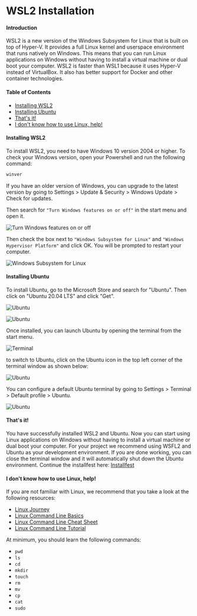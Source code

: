# WSL2 Installation

#### Introduction

WSL2 is a new version of the Windows Subsystem for Linux that is built on top of Hyper-V. It provides a full Linux kernel and userspace environment that runs natively on Windows. This means that you can run Linux applications on Windows without having to install a virtual machine or dual boot your computer. WSL2 is faster than WSL1 because it uses Hyper-V instead of VirtualBox. It also has better support for Docker and other container technologies.

#### Table of Contents
  - [Installing WSL2](#installing-wsl2)
  - [Installing Ubuntu](#installing-ubuntu)
  - [That's it!](#thats-it)
  - [I don't know how to use Linux, help!](#i-dont-know-how-to-use-linux-help)

#### Installing WSL2
To install WSL2, you need to have Windows 10 version 2004 or higher. To check your Windows version, open your Powershell and run the following command:

```bash
winver
```

If you have an older version of Windows, you can upgrade to the latest version by going to Settings > Update & Security > Windows Update > Check for updates.

Then search for `"Turn Windows features on or off"` in the start menu and open it.

![Turn Windows features on or off](./windows1.png)

Then check the box next to `"Windows Subsystem for Linux"` and `"Windows Hypervisor Platform"` and click OK. You will be prompted to restart your computer.

![Windows Subsystem for Linux](./windows2.png)

#### Installing Ubuntu

To install Ubuntu, go to the Microsoft Store and search for "Ubuntu". Then click on "Ubuntu 20.04 LTS" and click "Get".

![Ubuntu](./windows3.png)

![Ubuntu](./windows6.png)

Once installed, you can launch Ubuntu by opening the terminal from the start menu.

![Terminal](./windows4.png)

to switch to Ubuntu, click on the Ubuntu icon in the top left corner of the terminal window as shown below:

![Ubuntu](./windows5.png)

You can configure a default Ubuntu terminal by going to Settings > Terminal > Default profile > Ubuntu.

![Ubuntu](./windows7.png)

#### That's it! 
You have successfully installed WSL2 and Ubuntu. Now you can start using Linux applications on Windows without having to install a virtual machine or dual boot your computer. For your project we recommend using WSFL2 and Ubuntu as your development environment. If you are done working, you can close the terminal window and it will automatically shut down the Ubuntu environment. Continue the installfest here: [Installfest](../installfest/README.md)

#### I don't know how to use Linux, help!
If you are not familiar with Linux, we recommend that you take a look at the following resources:

- [Linux Journey](https://linuxjourney.com/)
- [Linux Command Line Basics](https://ubuntu.com/tutorials/command-line-for-beginners#1-overview)
- [Linux Command Line Cheat Sheet](https://cheatography.com/davechild/cheat-sheets/linux-command-line/)
- [Linux Command Line Tutorial](https://ryanstutorials.net/linuxtutorial/)

At minimum, you should learn the following commands:

- `pwd`
- `ls`
- `cd`
- `mkdir`
- `touch`
- `rm`
- `mv`
- `cp`
- `cat`
- `sudo`
